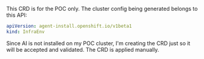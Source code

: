 This CRD is for the POC only. 
The cluster config being generated belongs to this API:
```yaml
apiVersion: agent-install.openshift.io/v1beta1
kind: InfraEnv
```
Since AI is not installed on my POC cluster, I'm creating the CRD just so it will be accepted and validated.
The CRD is applied manually.